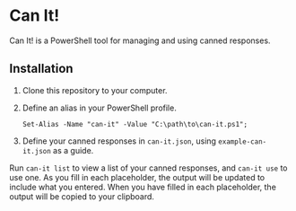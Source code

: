 # Can It!
Can It! is a PowerShell tool for managing and using canned responses.

## Installation

1. Clone this repository to your computer.
2. Define an alias in your PowerShell profile.
    
    `Set-Alias -Name "can-it" -Value "C:\path\to\can-it.ps1";`
3. Define your canned responses in `can-it.json`, using `example-can-it.json` as a guide.

Run `can-it list` to view a list of your canned responses, and `can-it use` to use one.
As you fill in each placeholder, the output will be updated to include what you entered.
When you have filled in each placeholder, the output will be copied to your clipboard.
